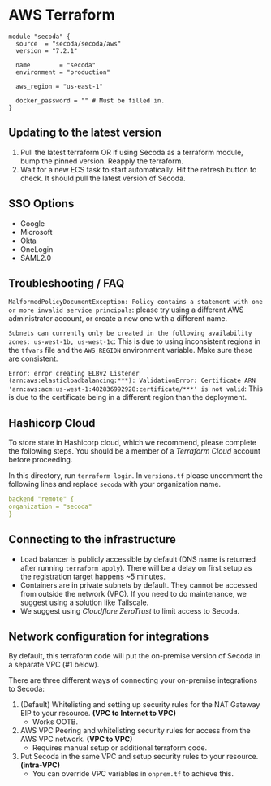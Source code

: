 # AWS Terraform

```hcl
module "secoda" {
  source  = "secoda/secoda/aws"
  version = "7.2.1"

  name        = "secoda"
  environment = "production"

  aws_region = "us-east-1"

  docker_password = "" # Must be filled in.
}
```

## Updating to the latest version

1. Pull the latest terraform OR if using Secoda as a terraform module, bump the pinned version. Reapply the terraform.
2. Wait for a new ECS task to start automatically. Hit the refresh button to check. It should pull the latest version of Secoda.

## SSO Options

- Google
- Microsoft
- Okta
- OneLogin
- SAML2.0

## Troubleshooting / FAQ

`MalformedPolicyDocumentException: Policy contains a statement with one or more invalid service principals`: please try using a different AWS administrator account, or create a new one with a different name.

`Subnets can currently only be created in the following availability zones: us-west-1b, us-west-1c`: This is due to using inconsistent regions in the `tfvars` file and the `AWS_REGION` environment variable. Make sure these are consistent.

`Error: error creating ELBv2 Listener (arn:aws:elasticloadbalancing:***): ValidationError: Certificate ARN 'arn:aws:acm:us-west-1:482836992928:certificate/***' is not valid`: This is due to the certificate being in a different region than the deployment.

## Hashicorp Cloud

To store state in Hashicorp cloud, which we recommend, please complete the following steps. You should be a member of a _Terraform Cloud_ account before proceeding.

In this directory, run `terraform login`. In `versions.tf` please uncomment the following lines and replace `secoda` with your organization name.

```yaml
backend "remote" {
organization = "secoda"
}
```

## Connecting to the infrastructure

- Load balancer is publicly accessible by default (DNS name is returned after running `terraform apply`). There will be a delay on first setup as the registration target happens ~5 minutes.
- Containers are in private subnets by default. They cannot be accessed from outside the network (VPC). If you need to do maintenance, we suggest using a solution like Tailscale.
- We suggest using _Cloudflare ZeroTrust_ to limit access to Secoda.

## Network configuration for integrations

By default, this terraform code will put the on-premise version of Secoda in a separate VPC (#1 below).

There are three different ways of connecting your on-premise integrations to Secoda:

1. (Default) Whitelisting and setting up security rules for the NAT Gateway EIP to your resource. **(VPC to Internet to VPC)**
   - Works OOTB.
2. AWS VPC Peering and whitelisting security rules for access from the AWS VPC network. **(VPC to VPC)**
   - Requires manual setup or additional terraform code.
3. Put Secoda in the same VPC and setup security rules to your resource. **(intra-VPC)**
   - You can override VPC variables in `onprem.tf` to achieve this.
